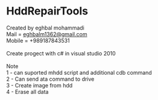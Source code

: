  # HddRepairTools


Created by eghbal mohammadi<br>
Mail = eghbalm1362@gmail.com<br>
Mobile = +989187843531<br>
<br>
Create progect with c# in visual studio 2010<br>
<br>
Note<br>
1 - can suported mhdd script and additional cdb command<br>
2 - Can send ata command to drive<br>
3 - Create image from hdd<br>
4 - Erase all data<br>
